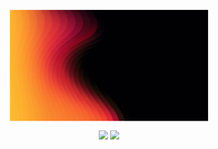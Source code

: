 <p align="center">
    <img src="https://raw.githubusercontent.com/hossainsafwan/hossainsafwan/refs/heads/main/bg.jpeg" width="70%">
</p>

<p align="center">
    <a href="https://safwanhossain.com/Resume.pdf"><img src="https://img.shields.io/badge/RESUME-eeeeee?style=for-the-badge&logo=LibreOffice&logoColor=black"></a>
    <a href="https://www.linkedin.com/in/hossainsafwan/"><img src="https://img.shields.io/badge/Linkedin-eeeeee?style=for-the-badge&logo=LinkedIn&logoColor=black"></a>
</p>
